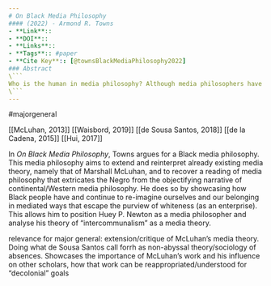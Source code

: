 ```yaml
---
# On Black Media Philosophy
#### (2022) - Armond R. Towns
- **Link**:: 
- **DOI**:: 
- **Links**:: 
- **Tags**:: #paper
- **Cite Key**:: [@townsBlackMediaPhilosophy2022]
### Abstract
\```
Who is the human in media philosophy? Although media philosophers have argued since the twentieth century that media are fundamental to being human, this question has not been explicitly asked and answered in the field. Armond R. Towns demonstrates that humanity in media philosophy has implicitly referred to a social Darwinian understanding of the human as a Western, white, male, capitalist figure. Building on concepts from Black studies and cultural studies, Towns develops an insightful critique of this dominant conception of the human in media philosophy and introduces a foundation for Black media philosophy. Delving into the narratives of the Underground Railroad, the politics of the Black Panther Party, and the digitization of Michael Brown’s killing, On Black Media Philosophy deftly illustrates that media are not only important for Western Humanity but central to alternative Black epistemologies and other ways of being human.
\```
---
```

#majorgeneral 

[[McLuhan, 2013]]
[[Waisbord, 2019]]
[[de Sousa Santos, 2018]]
[[de la Cadena, 2015]]
[[Hui, 2017]]

In <i>On Black Media Philosophy</i>, Towns argues for a Black media philosophy. This media philosophy aims to extend and reinterpret already existing media theory, namely that of Marshall McLuhan, and to recover a reading of media philosophy that extricates the Negro from the objectifying narrative of continental/Western media philosophy. He does so by showcasing how Black people have and continue to re-imagine ourselves and our belonging in mediated ways that escape the purview of whiteness (as an enterprise). This allows him to position Huey P. Newton as a media philosopher and analyse his theory of “intercommunalism” as a media theory. 

relevance for major general: extension/critique of McLuhan’s media theory. Doing what de Sousa Santos call forrh as non-abyssal theory/sociology of absences. Showcases the importance of McLuhan’s work and his influence on other scholars, how that work can be reappropriated/understood for “decolonial” goals